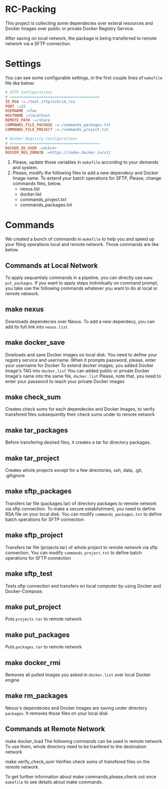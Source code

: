 
# RC-Packing

This project is collecting some dependecies over exteral resources and Docker Images over public or private Docker Registry Service.

After saving on local network, the package is being transferred to remote network via a SFTP connection.

# Settings

You can see some configurable settings, in the first couple lines of `makefile` file like below:

```makefile
# SFTP Configurations
# ========================================
ID_RSA :=./test_sftp/ssh/id_rsa
PORT :=22
USERNAME :=foo
HOSTNAME :=localhost
REMOTE_PATH :=/share
COMMANDS_FILE_PACKAGE :=./commands_packages.txt
COMMANDS_FILE_PROJECT :=./commands_project.txt

# Docker Registry Configurations
# ========================================
DOCKER_ID_USER :=dckrer
DOCKER_REG_DOMAIN :=https://index.docker.io/v1/
```

1. Please, update those variables in `makefile` according to your demands and system.
2. Please, modify the following files to add a new dependecy and Docker Image name. To extend your batch operations for SFTP, Please, change commands files, below.
    - nexus.list
    - docker.list
    - commands_project.txt
    - commands_packages.txt


# Commands
We created a bunch of commands in `makefile` to help you and speed up your filing operations local and remote network. Those commands are like below.


## Commands at Local Network

To apply sequantialy commands in a pipeline, you can directly use `make put_packages`. If you want to apply steps individually on command prompt, you take use the following commands whatever you want to do at local or remote network.

make nexus
---

Downloads dependecies over Nexus. 
To add a new dependecy, you can add its full link into `nexus.list`

make docker_save
---

Dowloads and save Docker images on local disk.
You need to define your registry service and username. 
When it prompts password, please, enter your username for Docker
To extend docker images, you added Docker Image's TAG into `docker.list`
You can added public or private Docker Image's name into the same file, `docker.list`
Please, note that, you need to enter your password to reach your private Docker images

make check_sum
---

Creates check sums for each dependecies and Docker Images, to verify transfered files subsequently their check sums
under to remote network

make tar_packages
---

Before transfering desired files, it creates a tar for directory packages.

make tar_project
---

Creates whole projects except for a few directories, ssh, data, .git, .gitignore

make sftp_packages
---

Transfers tar file (packages.tar) of directory packages to remote network via sftp connection.
To make a secure establishment, you need to define RSA file on your local disk.
You can modify `commands_packages.txt` to define batch operations for SFTP connection

make sftp_project
---

Transfers tar file (projects.tar) of whole project to remote network via sftp connection.
You can modify `commands_project.txt` to define batch operations for SFTP connection

make sftp_test
---

Tests sftp connection and transfers on local computer by using Docker and Docker-Compose.

make put_project
---

Puts `projects.tar` to remote network

make put_packages
---

Puts `packages.tar` to remote network

make docker_rmi
---

Removes all pulled images you asked in `docker.list` over local Docker engine

make rm_packages
---

Nexus's dependecies and Docker Images are saving under directory `packages`.
It removes those files on your local disk

## Commands at Remote Network

make docker_load
The following commands can be used in remote network. 
To use them, whole directory need to be tranfered to the destination network

make verify_check_sum
Verifies check sums of transfered files on the remote network.

To get further information about make commands,please,check out once `makefile` to see details about make commands.


